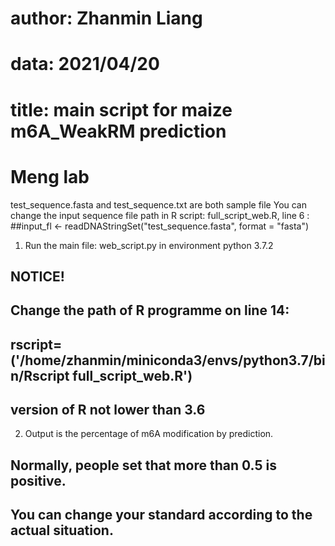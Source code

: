 # author: Zhanmin Liang
# data: 2021/04/20
# title: main script for maize m6A_WeakRM prediction
# Meng lab

test_sequence.fasta and test_sequence.txt are both sample file
You can change the input sequence file path in R script: full_script_web.R, line 6 :  
##input_fl <- readDNAStringSet("test_sequence.fasta", format = "fasta")

1. Run the main file: web_script.py in environment python 3.7.2
## NOTICE!
## Change the path of R programme on line 14:
## rscript=('/home/zhanmin/miniconda3/envs/python3.7/bin/Rscript full_script_web.R')
## version of R not lower than 3.6

2. Output is the percentage of m6A modification by prediction. 
## Normally, people set that more than 0.5 is positive.
## You can change your standard according to the actual situation.
